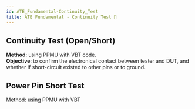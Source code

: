 ```yaml
---
id: ATE_Fundamental-Continuity_Test
title: ATE Fundamental - Continuity Test 🚧
---
```


## Continuity Test (Open/Short)

**Method**: using PPMU with VBT code.  
**Objective**: to confirm the electronical contact between tester and DUT, and whether if short-circuit existed to other pins or to ground.

## Power Pin Short Test

Method: using PPMU with VBT


